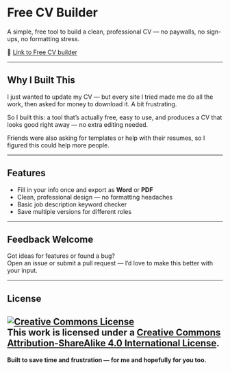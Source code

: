 # Free CV Builder

A simple, free tool to build a clean, professional CV — no paywalls, no sign-ups, no formatting stress.

🔗 [Link to Free CV builder ](https://github.com/meronmkifle/free-cv-builder/tree/main)

---

## Why I Built This

I just wanted to update my CV — but every site I tried made me do all the work, then asked for money to download it. A bit frustrating.

So I built this: a tool that’s actually free, easy to use, and produces a CV that looks good right away — no extra editing needed.

Friends were also asking for templates or help with their resumes, so I figured this could help more people.

---

## Features

- Fill in your info once and export as **Word** or **PDF**
- Clean, professional design — no formatting headaches
- Basic job description keyword checker
- Save multiple versions for different roles

---

## Feedback Welcome

Got ideas for features or found a bug?  
Open an issue or submit a pull request — I’d love to make this better with your input.

---

## License
<a rel="license" href="http://creativecommons.org/licenses/by-sa/4.0/"><img alt="Creative Commons License" style="border-width:0" src="https://i.creativecommons.org/l/by-sa/4.0/88x31.png" /></a><br />This work is licensed under a <a rel="license" href="http://creativecommons.org/licenses/by-sa/4.0/">Creative Commons Attribution-ShareAlike 4.0 International License</a>.
---

**Built to save time and frustration — for me and hopefully for you too.**

